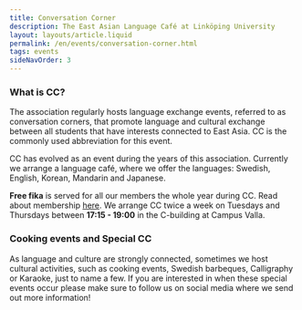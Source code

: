 ```yaml
---
title: Conversation Corner
description: The East Asian Language Café at Linköping University
layout: layouts/article.liquid
permalink: /en/events/conversation-corner.html
tags: events
sideNavOrder: 3
---
```


### What is CC? 

The association regularly hosts language exchange events, 
referred to as conversation corners, that promote language and 
cultural exchange between all students that have interests 
connected to East Asia. CC is the commonly used abbreviation for this event.

CC has evolved as an event during the years of this association. 
Currently we arrange a language café, where we offer the languages: 
Swedish, English, Korean, Mandarin and Japanese. 

**Free fika** is served for all our members the whole year during CC. 
Read about membership [here](../about/membership.html).  We arrange CC twice a week on 
Tuesdays and Thursdays between **17:15 - 19:00** in the C-building 
at Campus Valla.

### Cooking events and Special CC

As language and culture are strongly connected, sometimes we host cultural activities, such as cooking events, 
Swedish barbeques, Calligraphy or Karaoke, just to name a few. 
If you are interested in when these special events occur please make sure to follow us on social media where we send out more information!
